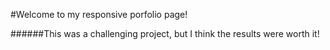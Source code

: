 #Welcome to my responsive porfolio page!

######This was a challenging project, but I think the results were worth it! 

